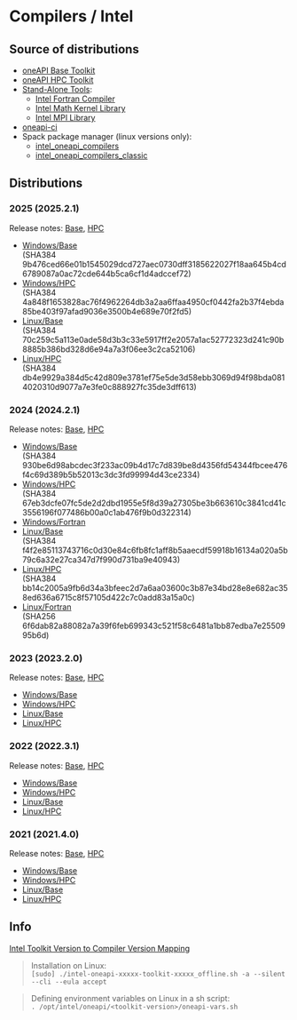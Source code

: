 # Compilers / Intel

## Source of distributions

* [oneAPI Base Toolkit](https://www.intel.com/content/www/us/en/developer/tools/oneapi/base-toolkit-download.html)
* [oneAPI HPC Toolkit](https://www.intel.com/content/www/us/en/developer/tools/oneapi/hpc-toolkit-download.html)
* [Stand-Alone Tools](https://www.intel.com/content/www/us/en/developer/articles/tool/oneapi-standalone-components.html):
  * [Intel Fortran Compiler](https://www.intel.com/content/www/us/en/developer/tools/oneapi/fortran-compiler-download.html)
  * [Intel Math Kernel Library](https://www.intel.com/content/www/us/en/developer/tools/oneapi/onemkl-download.html)
  * [Intel MPI Library](https://www.intel.com/content/www/us/en/developer/tools/oneapi/mpi-library-download.html)
* [oneapi-ci](https://github.com/oneapi-src/oneapi-ci)
* Spack package manager (linux versions only):
  * [intel_oneapi_compilers](https://github.com/spack/spack-packages/blob/develop/repos/spack_repo/builtin/packages/intel_oneapi_compilers/package.py)
  * [intel_oneapi_compilers_classic](https://github.com/spack/spack-packages/blob/develop/repos/spack_repo/builtin/packages/intel_oneapi_compilers_classic/package.py)

## Distributions

### 2025 (2025.2.1)

Release notes: [Base](https://www.intel.com/content/www/us/en/developer/articles/release-notes/oneapi-base-toolkit/2025.html), [HPC](https://www.intel.com/content/www/us/en/developer/articles/release-notes/oneapi-hpc-toolkit/2025.html)

* [Windows/Base](https://registrationcenter-download.intel.com/akdlm/IRC_NAS/f5881e61-dcdc-40f1-9bd9-717081ac623c/intel-oneapi-base-toolkit-2025.2.1.46_offline.exe) \
  (SHA384 9b476ced66e01b1545029dcd727aec0730dff3185622027f18aa645b4cd6789087a0ac72cde644b5ca6cf1d4adccef72)
* [Windows/HPC](https://registrationcenter-download.intel.com/akdlm/IRC_NAS/e63ac2b4-8a9a-4768-979a-399a8b6299de/intel-oneapi-hpc-toolkit-2025.2.1.46_offline.exe) \
  (SHA384 4a848f1653828ac76f4962264db3a2aa6ffaa4950cf0442fa2b37f4ebda85be403f97afad9036e3500b4e689e70f2fd5)
* [Linux/Base](https://registrationcenter-download.intel.com/akdlm/IRC_NAS/3b7a16b3-a7b0-460f-be16-de0d64fa6b1e/intel-oneapi-base-toolkit-2025.2.1.44_offline.sh) \
  (SHA384 70c259c5a113e0ade58d3b3c33e5917ff2e2057a1ac52772323d241c90b8885b386bd328d6e94a7a3f06ee3c2ca52106)
* [Linux/HPC](https://registrationcenter-download.intel.com/akdlm/IRC_NAS/2d2a6686-ff06-44ce-baf0-ab84f8dafa89/intel-oneapi-hpc-toolkit-2025.2.1.44_offline.sh) \
  (SHA384 db4e9929a384d5c42d809e3781ef75e5de3d58ebb3069d94f98bda0814020310d9077a7e3fe0c888927fc35de3dff613)

### 2024 (2024.2.1)

Release notes: [Base](https://www.intel.com/content/www/us/en/developer/articles/release-notes/oneapi-base-toolkit/2024.html), [HPC](https://www.intel.com/content/www/us/en/developer/articles/release-notes/oneapi-hpc-toolkit/2024.html)

* [Windows/Base](https://registrationcenter-download.intel.com/akdlm/IRC_NAS/d91caaa0-7306-46ea-a519-79a0423e1903/w_BaseKit_p_2024.2.1.101_offline.exe) \
  (SHA384 930be6d98abcdec3f233ac09b4d17c7d839be8d4356fd54344fbcee476f4c69d389b5b52013c3dc3fd99994d43ce2334)
* [Windows/HPC](https://registrationcenter-download.intel.com/akdlm/IRC_NAS/745e923a-3f85-4e1e-b6dd-637c0e9ccba6/w_HPCKit_p_2024.2.1.80_offline.exe) \
  (SHA384 67eb3dcfe07fc5de2d2dbd1955e5f8d39a27305be3b663610c3841cd41c3556196f077486b00a0c1ab476f9b0d322314)
* [Windows/Fortran](https://registrationcenter-download.intel.com/akdlm/IRC_NAS/ea23d696-a77f-4a4a-8996-20d02cdbc48f/w_fortran-compiler_p_2024.2.1.81_offline.exe)
* [Linux/Base](https://registrationcenter-download.intel.com/akdlm/IRC_NAS/e6ff8e9c-ee28-47fb-abd7-5c524c983e1c/l_BaseKit_p_2024.2.1.100_offline.sh) \
  (SHA384 f4f2e85113743716c0d30e84c6fb8fc1aff8b5aaecdf59918b16134a020a5b79c6a32e27ca347d7f990d731ba9e40943)
* [Linux/HPC](https://registrationcenter-download.intel.com/akdlm/IRC_NAS/d461a695-6481-426f-a22f-b5644cd1fa8b/l_HPCKit_p_2024.2.1.79_offline.sh) \
  (SHA384 bb14c2005a9fb6d34a3bfeec2d7a6aa03600c3b87e34bd28e8e682ac358ed636a6715c8f57105d422c7c0add83a15a0c)
* [Linux/Fortran](https://registrationcenter-download.intel.com/akdlm/IRC_NAS/5e7b0f1c-6f25-4cc8-94d7-3a527e596739/l_fortran-compiler_p_2024.2.1.80_offline.sh) \
  (SHA256 6f6dab82a88082a7a39f6feb699343c521f58c6481a1bb87edba7e2550995b6d)

### 2023 (2023.2.0)

Release notes: [Base](https://www.intel.com/content/www/us/en/developer/articles/release-notes/oneapi-base-toolkit/2023.html), [HPC](https://www.intel.com/content/www/us/en/developer/articles/release-notes/oneapi-hpc-toolkit/2023.html)

* [Windows/Base](https://registrationcenter-download.intel.com/akdlm/IRC_NAS/f96c71db-2c6c-45d9-8c1f-0348ef5885cf/w_BaseKit_p_2023.2.0.49396_offline.exe)
* [Windows/HPC](https://registrationcenter-download.intel.com/akdlm/IRC_NAS/438527fc-7140-422c-a851-389f2791816b/w_HPCKit_p_2023.2.0.49441_offline.exe)
* [Linux/Base](https://registrationcenter-download.intel.com/akdlm/IRC_NAS/992857b9-624c-45de-9701-f6445d845359/l_BaseKit_p_2023.2.0.49397_offline.sh)
* [Linux/HPC](https://registrationcenter-download.intel.com/akdlm/IRC_NAS/0722521a-34b5-4c41-af3f-d5d14e88248d/l_HPCKit_p_2023.2.0.49440_offline.sh)

### 2022 (2022.3.1)

Release notes: [Base](https://www.intel.com/content/www/us/en/developer/articles/release-notes/oneapi-base-toolkit/2022.html), [HPC](https://www.intel.com/content/www/us/en/developer/articles/release-notes/oneapi-hpc-toolkit/2022.html)

* [Windows/Base](https://registrationcenter-download.intel.com/akdlm/IRC_NAS/18969/w_BaseKit_p_2022.3.1.19798_offline.exe)
* [Windows/HPC](https://registrationcenter-download.intel.com/akdlm/IRC_NAS/18976/w_HPCKit_p_2022.3.1.19755_offline.exe)
* [Linux/Base](https://registrationcenter-download.intel.com/akdlm/IRC_NAS/18970/l_BaseKit_p_2022.3.1.17310_offline.sh)
* [Linux/HPC](https://registrationcenter-download.intel.com/akdlm/IRC_NAS/18975/l_HPCKit_p_2022.3.1.16997_offline.sh)

### 2021 (2021.4.0)

Release notes: [Base](https://www.intel.com/content/www/us/en/developer/articles/release-notes/oneapi-base-toolkit/2021.html), [HPC](https://www.intel.com/content/www/us/en/developer/articles/release-notes/oneapi-hpc-toolkit/2021.html)

* [Windows/Base](https://registrationcenter-download.intel.com/akdlm/IRC_NAS/18195/w_BaseKit_p_2021.4.0.3421_offline.exe)
* [Windows/HPC](https://registrationcenter-download.intel.com/akdlm/IRC_NAS/18247/w_HPCKit_p_2021.4.0.3340_offline.exe)
* [Linux/Base](https://registrationcenter-download.intel.com/akdlm/IRC_NAS/18236/l_BaseKit_p_2021.4.0.3422_offline.sh)
* [Linux/HPC](https://registrationcenter-download.intel.com/akdlm/IRC_NAS/18211/l_HPCKit_p_2021.4.0.3347_offline.sh)

## Info

[Intel Toolkit Version to Compiler Version Mapping](https://www.intel.com/content/www/us/en/developer/articles/technical/oneapi-toolkit-version-to-compiler-version-mapping.html)

> Installation on Linux: \
> `[sudo] ./intel-oneapi-xxxxx-toolkit-xxxxx_offline.sh -a --silent --cli --eula accept`

> Defining environment variables on Linux in a sh script: \
> `. /opt/intel/oneapi/<toolkit-version>/oneapi-vars.sh`
